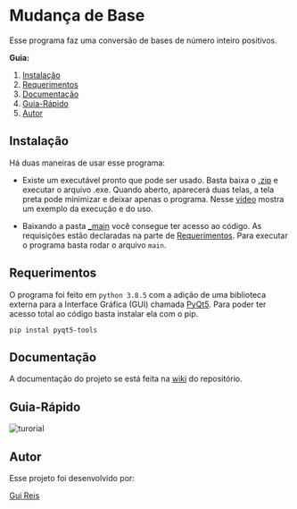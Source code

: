 # Mudança de Base
 
Esse programa faz uma conversão de bases de número inteiro positivos.

**Guia:**

1. [Instalação](#instalação)
2. [Requerimentos](#requerimentos)
4. [Documentação](#documentação)
4. [Guia-Rápido](#guia-rápido)
5. [Autor](#autor)

## Instalação
Há duas maneiras de usar esse programa:
- Existe um executável pronto que pode ser usado. Basta baixa o [.zip](https://github.com/Gui25Reis/Mudanca-de-base/raw/main/arquivos/_executavel.rar) e executar o arquivo .exe. Quando aberto, aparecerá duas telas, a tela preta pode minimizar e deixar apenas o programa. Nesse [vídeo](https://github.com/Gui25Reis/Mudanca-de-base/wiki/Demonstra%C3%A7%C3%A3o) mostra um exemplo da execução e do uso.

- Baixando a pasta [_main](https://github.com/Gui25Reis/Mudanca-de-base/tree/main/_main) você consegue ter acesso ao código. As requisições estão declaradas na parte de [Requerimentos](#requerimentos). Para executar o programa basta rodar o arquivo ```main```.

## Requerimentos
O programa foi feito em ```python 3.8.5``` com a adição de uma biblioteca externa para a Interface Gráfica (GUI) chamada [PyQt5](https://pypi.org/project/PyQt5/). Para poder ter acesso total ao código basta instalar ela com o pip.

    pip instal pyqt5-tools

## Documentação
A documentação do projeto se está feita na [wiki](https://github.com/Gui25Reis/Mudanca-de-base/wiki) do repositório.

## Guia-Rápido
![turorial](https://github.com/Gui25Reis/Mudanca-de-base/blob/main/arquivos/_documentacao/_tutorial/Mudan%C3%A7a%20de%20Base%20-%20Tutorial%20OK.jpg)


## Autor
Esse projeto foi desenvolvido por:

[Gui Reis](https://github.com/Gui25Reis)
